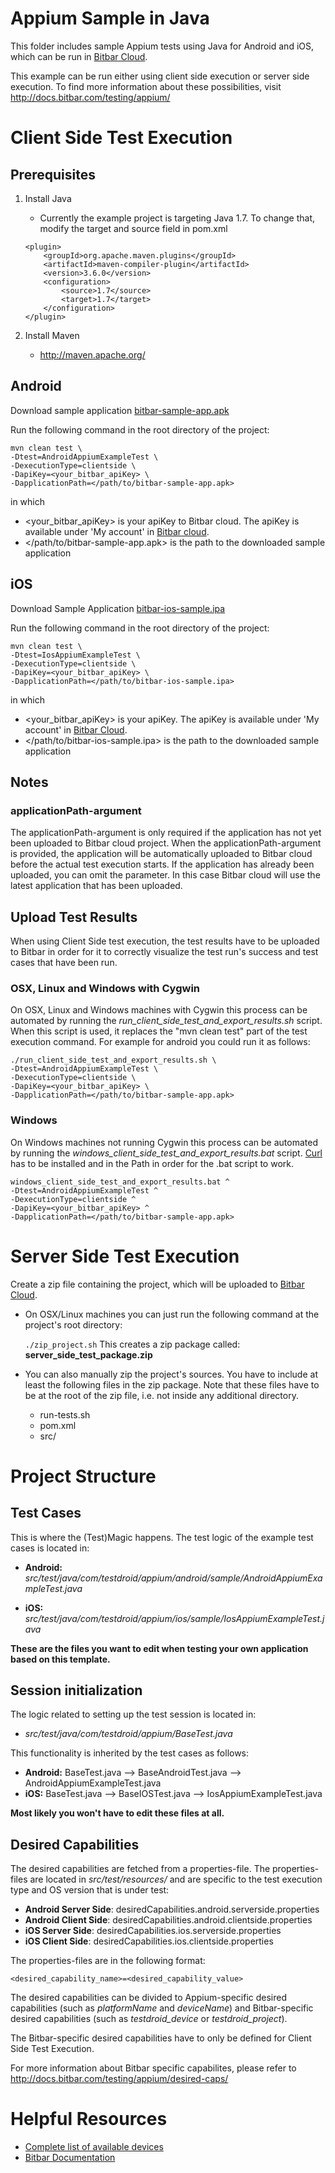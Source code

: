 Appium Sample in Java
=====================

This folder includes sample Appium tests using Java for Android and iOS, which can be run in [Bitbar Cloud](https://cloud.bitbar.com/).

This example can be run either using client side execution or server side execution. To find more information about these possibilities, visit <http://docs.bitbar.com/testing/appium/>

# Client Side Test Execution
## Prerequisites
1. Install Java
	- Currently the example project is targeting Java 1.7. To change that, modify the target and source field in pom.xml

	```
	<plugin>
		<groupId>org.apache.maven.plugins</groupId>
		<artifactId>maven-compiler-plugin</artifactId>
		<version>3.6.0</version>
		<configuration>
			<source>1.7</source>
			<target>1.7</target>
		</configuration>
	</plugin>
	```
2. Install Maven
	-	<http://maven.apache.org/>

## Android
Download sample application [bitbar-sample-app.apk](https://github.com/bitbar/bitbar-samples/blob/master/apps/android/bitbar-sample-app.apk)

Run the following command in the root directory of the project:

```
mvn clean test \
-Dtest=AndroidAppiumExampleTest \
-DexecutionType=clientside \
-DapiKey=<your_bitbar_apiKey> \
-DapplicationPath=</path/to/bitbar-sample-app.apk>
```

in which

- \<your\_bitbar\_apiKey\> is your apiKey to Bitbar cloud. The apiKey is available under 'My account' in [Bitbar cloud](https://cloud.bitbar.com/).
- \</path/to/bitbar-sample-app.apk\> is the path to the downloaded sample application



## iOS
Download Sample Application  [bitbar-ios-sample.ipa](https://github.com/bitbar/bitbar-samples/blob/master/apps/ios/bitbar-ios-sample.ipa)

Run the following command in the root directory of the project:

```
mvn clean test \
-Dtest=IosAppiumExampleTest \
-DexecutionType=clientside \
-DapiKey=<your_bitbar_apiKey> \
-DapplicationPath=</path/to/bitbar-ios-sample.ipa>
```

in which

- \<your\_bitbar\_apiKey\> is your apiKey. The apiKey is available under 'My account' in [Bitbar Cloud](https://cloud.bitbar.com/).
- \</path/to/bitbar-ios-sample.ipa\> is the path to the downloaded sample application

## Notes
### applicationPath-argument
The applicationPath-argument is only required if the application has not yet been uploaded to Bitbar cloud project. When the applicationPath-argument is provided, the application will be automatically uploaded to Bitbar cloud before the actual test execution starts. If the application has already been uploaded, you can omit the parameter. In this case Bitbar cloud will use the latest application that has been uploaded.

## Upload Test Results
When using Client Side test execution, the test results have to be uploaded to Bitbar in order for it to correctly visualize the test run's success and test cases that have been run.

### OSX, Linux and Windows with Cygwin
On OSX, Linux and Windows machines with Cygwin this process can be automated by running the <i>run_client_side_test_and_export_results.sh</i> script. When this script is used, it replaces the "mvn clean test" part of the test execution command. For example for android you could run it as follows:

```
./run_client_side_test_and_export_results.sh \
-Dtest=AndroidAppiumExampleTest \
-DexecutionType=clientside \
-DapiKey=<your_bitbar_apiKey> \
-DapplicationPath=</path/to/bitbar-sample-app.apk>
```

### Windows
On Windows machines not running Cygwin this process can be automated by running the <i>windows\_client\_side\_test\_and_export\_results.bat</i> script. [Curl](https://curl.haxx.se/download.html) has to be installed and in the Path in order for the .bat script to work.

```
windows_client_side_test_and_export_results.bat ^
-Dtest=AndroidAppiumExampleTest ^
-DexecutionType=clientside ^
-DapiKey=<your_bitbar_apiKey> ^
-DapplicationPath=</path/to/bitbar-sample-app.apk>
```

# Server Side Test Execution
Create a zip file containing the project, which will be uploaded to [Bitbar Cloud](https://cloud.bitbar.com/).

* On OSX/Linux machines you can just run the following command at the project's root directory:

	`./zip_project.sh` This creates a zip package called: <b>server\_side\_test\_package.zip</b>

* You can also manually zip the project's sources. You have to include at least the following files in the zip package. Note that these files have to be at the root of the zip file, i.e. not inside any additional directory.
 	* run-tests.sh
	* pom.xml
	* src/


# Project Structure

## Test Cases
This is where the (Test)Magic happens. The test logic of the example test cases is located in:

- <b>Android:</b> <i>src/test/java/com/testdroid/appium/android/sample/AndroidAppiumExampleTest.java</i>

- <b>iOS:</b> <i>src/test/java/com/testdroid/appium/ios/sample/IosAppiumExampleTest.java</i>

<b>These are the files you want to edit when testing your own application based on this template.</b>

## Session initialization

The logic related to setting up the test session is located in:

- <i>src/test/java/com/testdroid/appium/BaseTest.java</i>

This functionality is inherited by the test cases as follows:

- <b>Android:</b> BaseTest.java --> BaseAndroidTest.java --> AndroidAppiumExampleTest.java
- <b>iOS:</b> BaseTest.java --> BaseIOSTest.java --> IosAppiumExampleTest.java

<b>Most likely you won't have to edit these files at all.</b>

## Desired Capabilities
The desired capabilities are fetched from a properties-file. The properties-files are located in <i>src/test/resources/</i> and are specific to the test execution type and OS version that is under test:

- <b>Android Server Side</b>: desiredCapabilities.android.serverside.properties
- <b>Android Client Side</b>: desiredCapabilities.android.clientside.properties
- <b>iOS Server Side</b>: desiredCapabilities.ios.serverside.properties
- <b>iOS Client Side</b>: desiredCapabilities.ios.clientside.properties

The properties-files are in the following format:
```
<desired_capability_name>=<desired_capability_value>
```
The desired capabilities can be divided to Appium-specific desired capabilities (such as <i>platformName</i> and <i>deviceName</i>) and Bitbar-specific desired capabilities (such as <i>testdroid_device</i> or <i>testdroid_project</i>).

The Bitbar-specific desired capabilities have to only be defined for Client Side Test Execution.

For more information about Bitbar specific capabilites, please refer to
<http://docs.bitbar.com/testing/appium/desired-caps/>

# Helpful Resources
- [Complete list of available devices](https://cloud.bitbar.com/#public/devices)
- [Bitbar Documentation](http://docs.bitbar.com/)
